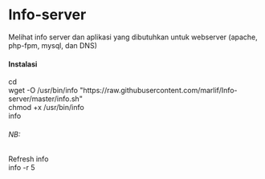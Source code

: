 # Info-server
Melihat info server dan aplikasi yang dibutuhkan untuk webserver (apache, php-fpm, mysql, dan DNS)

<h4>Instalasi</h4>
cd<br/>
wget -O /usr/bin/info "https://raw.githubusercontent.com/marlif/Info-server/master/info.sh"<br/>
chmod +x /usr/bin/info<br/>
info

<h6>NB:</h6>
Refresh info <br/>
info -r 5
